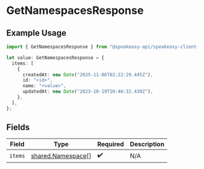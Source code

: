 # GetNamespacesResponse

## Example Usage

```typescript
import { GetNamespacesResponse } from "@speakeasy-api/speakeasy-client-sdk-typescript/sdk/models/shared";

let value: GetNamespacesResponse = {
  items: [
    {
      createdAt: new Date("2025-11-06T02:22:29.445Z"),
      id: "<id>",
      name: "<value>",
      updatedAt: new Date("2023-10-19T10:46:32.430Z"),
    },
  ],
};
```

## Fields

| Field                                                         | Type                                                          | Required                                                      | Description                                                   |
| ------------------------------------------------------------- | ------------------------------------------------------------- | ------------------------------------------------------------- | ------------------------------------------------------------- |
| `items`                                                       | [shared.Namespace](../../../sdk/models/shared/namespace.md)[] | :heavy_check_mark:                                            | N/A                                                           |